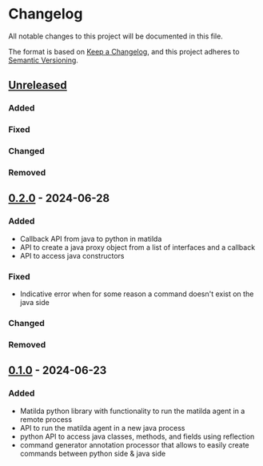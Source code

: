 # Changelog

All notable changes to this project will be documented in this file.

The format is based on [Keep a Changelog](https://keepachangelog.com/en/1.1.0/),
and this project adheres to [Semantic Versioning](https://semver.org/spec/v2.0.0.html).

## [Unreleased]

### Added

### Fixed

### Changed

### Removed


## [0.2.0] - 2024-06-28

### Added

- Callback API from java to python in matilda
- API to create a java proxy object from a list of interfaces and a callback
- API to access java constructors

### Fixed

- Indicative error when for some reason a command doesn't exist on the java side


### Changed

### Removed

## [0.1.0] - 2024-06-23

### Added

- Matilda python library with functionality to run the matilda agent in a remote process
- API to run the matilda agent in a new java process
- python API to access java classes, methods, and fields using reflection
- command generator annotation processor that allows to easily create commands between python side & java side

[unreleased]: https://github.com/nadavgu/matilda/compare/0.2.0...dev
[0.2.0]: https://github.com/nadavgu/matilda/compare/0.1.0...0.2.0
[0.1.0]: https://github.com/nadavgu/matilda/releases/tag/0.1.0
